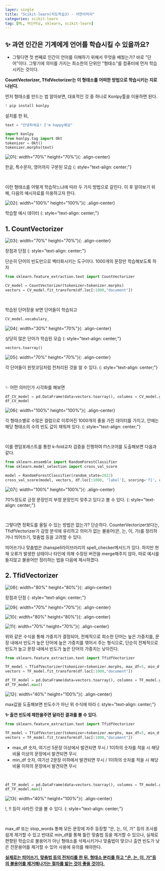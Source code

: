 ```yaml
---
layer: single
title: "Scikit-learn(지도학습3) - 자연어처리"
categories: scikit-learn
tag: [ML, 머신러닝, sklearn, scikit-learn]
---
```


## ✨ 과연 인간은 기계에게 언어를 학습시킬 수 있을까요?
- 그렇다면 첫 번째로 인간이 언어를 이해하기 위해서 무엇을 배웠는가? 바로 "단어"이다. 그렇기에 의미를 가지는 최소한의 단위인 "형태소"를 컴퓨터에 먼저 학습시키는 것이다.

**CountVectorizer, TfidVectorizer는 이 형태소를 어떠한 방법으로 학습시키는 지로 나뉜다.**

먼저 형태소를 만드는 법 알아보면, 대표적인 것 중 하나로 Konlpy툴을 이용하면 된다.

```python
! pip install konlpy
```

설치를 한 뒤,

```python
text = "안녕하세요! I'm happy예요"

import konlpy
from konlpy.tag import Okt
tokenizer = Okt()
tokenizer.morphs(text)
```

![01](/assets/images/2024-01-16-sk_004_1.png){: width="70%" height="70%"}{: .align-center}

한글, 특수문자, 영어까지 구분된 모습
{: style="text-align: center;"}

<br/>

이런 형태소를 어떻게 학습하느냐에 따라 두 가지 방법으로 갈린다. 이 후 알아보기 위해, 다음의 예시자료를 이용하고자 한다.

![02](/assets/images/2024-01-16-sk_004_2.png){: width="100%" height="100%"}{: .align-center}

학습할 예시 데이터
{: style="text-align: center;"}

## 1. CountVectorizer
![03](/assets/images/2024-01-16-sk_004_3.png){: width="70%" height="70%"}{: .align-center}

장점과 단점
{: style="text-align: center;"}

단순히 단어의 빈도만으로 벡터화시키는 도구이다. 1000개의 문장만 학습해보도록 하자

```python
from sklearn.feature_extraction.text import CountVectorizer

CV_model = CountVectorizer(tokenizer=tokenizer.morphs)
vectors = CV_model.fit_transform(df.loc[:1000,"document"])
```

<br/>

학습된 단어장을 보면 단어들이 학습되고

```python
CV_model.vocabulary_
```

![04](/assets/images/2024-01-16-sk_004_4.png){: width="30%" height="70%"}{: .align-center}

상당히 많은 단어가 학습된 모습
{: style="text-align: center;"}

```python
vectors.toarray()
```

![05](/assets/images/2024-01-16-sk_004_5.png){: width="70%" height="70%"}{: .align-center}

각 단어들이 원핫코딩처럼 전처리된 것을 알 수 있다.
{: style="text-align: center;"}

<br/>

✨ 어떤 의미인가 시각화를 해보면

```python
df_CV_model = pd.DataFrame(data=vectors.toarray(), columns = CV_model.get_feature_names_out())
df_CV_model
```

![06](/assets/images/2024-01-16-sk_004_6.png){: width="100%" height="100%"}{: .align-center}

각 형태소별로 수많은 컬럼으로 이루어진 1000개의 줄을 가진 데이터를 가지고, 안에는 해당 형태소의 수의 빈도 값이 채워져 있다.
{: style="text-align: center;"}

<br/>

이를 랜덤포레스트를 통한 k-fold교차 검증을 진행하여 f1스코어를 도출해보면 다음과 같다.
```python
from sklearn.ensemble import RandomForestClassifier
from sklearn.model_selection import cross_val_score

model = RandomForestClassifier(random_state=2022)
cross_val_score(model, vectors, df.loc[:1000, 'label'], scoring='f1', cv=5)
```

![07](/assets/images/2024-01-16-sk_004_7.png){: width="100%" height="100%"}{: .align-center}

70%정도로 긍정 문장인지 부정 문장인지 맞추고 있다고 볼 수 있다.
{: style="text-align: center;"}

<br/>

그렇다면 정확도를 올릴 수 있는 방법은 없는가? 단순하다. CounterVectorizer보다는, TfidfVectorizer가 감정 분석에 유리하고 의미가 없는 불용어(은, 는, 이, 가)를 정리하거나 띄어쓰기, 맞춤법 등을 고려할 수 있다.

띄어쓰기나 맞춤법은 (hanspell라이브러리의 spell_checker메서드가 있다. 하지만 현재 오류가 발생한 상태이나 타인에 의해 수정된 버전을 merge해주지 않아, 따로 예시를 들지않고 불용어만 정리하는 법을 다음에 제시하겠다.

## 2. TfidVectorizer
![08](/assets/images/2024-01-16-sk_004_8.png){: width="80%" height="80%"}{: .align-center}

장점과 단점
{: style="text-align: center;"}

![09](/assets/images/2024-01-16-sk_004_9.png){: width="70%" height="70%"}{: .align-center}

![10](/assets/images/2024-01-16-sk_004_10.png){: width="80%" height="80%"}{: .align-center}

![11](/assets/images/2024-01-16-sk_004_11.png){: width="70%" height="70%"}{: .align-center}

위와 같은 수식을 통해 가중치가 결정되어, 전체적으로 희소한 단어는 높은 가중치를, 문장 내에서 빈도가 높은 단어에 높은 가중치를 엮어서 주는 형식으로, 단순히 전체적으로 빈도가 높고 문장 내에서 빈도가 높은 단어의 가중치는 낮아진다.

```python
from sklearn.feature_extraction.text import TfidfVectorizer

TF_model = TfidfVectorizer(tokenizer=tokenizer.morphs, max_df=5, min_df=2)
vectors = TF_model.fit_transform(df.loc[:1000,"document"])
```

```python
df_TF_model = pd.DataFrame(data=vectors.toarray(), columns = TF_model.get_feature_names_out())
df_TF_model.max()
```

![12](/assets/images/2024-01-16-sk_004_12.png){: width="40%" height="100%"}{: .align-center}

max값을 도출해보면 빈도수가 아닌 위 수식에 따라
{: style="text-align: center;"}

**✨ 출연 빈도에 제한을주면 달라진 결과를 볼 수 있다.**

```python
from sklearn.feature_extraction.text import TfidfVectorizer

TF_model = TfidfVectorizer(tokenizer=tokenizer.morphs, max_df=5, min_df=2, stop_words=["은","는","이","가"])
vectors = TF_model.fit_transform(df.loc[:1000,"document"])
```

- max_df 숫자, 여기선 5문장 이상에서 발견되면 무시 / 1이하의 숫자를 적을 시 해당 비율 이상의 문장에서 발견되면 무시
- min_df 숫자, 여기선 2문장 이하에서 발견되면 무시 / 1이하의 숫자를 적을 시 해당 비율 이하의 문장에서 발견되면 무시

<br/>

```python
df_TF_model = pd.DataFrame(data=vectors.toarray(), columns = TF_model.get_feature_names_out())
df_TF_model.max()
```

![13](/assets/images/2024-01-16-sk_004_13.png){: width="40%" height="100%"}{: .align-center}

!, !! 등이 사라진 것을 볼 수 있다.
{: style="text-align: center;"}

<br/>

max_df 또는 stop_words 통해 모든 문장에 자주 등장할 "은, 는, 이, 가" 등의 조사를 쉽게 제거할 수 있고 반대로 min_df를 통해 틀린 맞춤법 등을 제거할 수 있으나, 실제로 편향된 학습으로 불용어가 아닌 형태소를 삭제시키거나 맞춤법이 맞으나 출연 빈도가 낮은 전문용어를 제거할 수 있어 사용에 유의를 해야한다.

**<u>실제로는 띄어쓰기, 맞춤법 등의 전처리를 한 뒤, 형태소 분리를 하고 "은, 는, 이, 가"등의 불용어를 제거해나가는 절차를 밟는 것이 좋을 것이다.</u>**